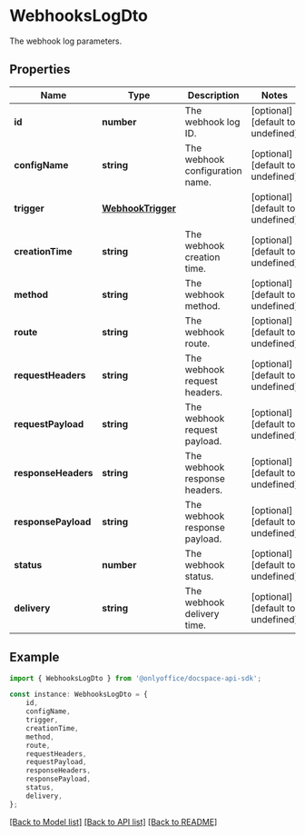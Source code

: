 # WebhooksLogDto

The webhook log parameters.

## Properties

Name | Type | Description | Notes
------------ | ------------- | ------------- | -------------
**id** | **number** | The webhook log ID. | [optional] [default to undefined]
**configName** | **string** | The webhook configuration name. | [optional] [default to undefined]
**trigger** | [**WebhookTrigger**](WebhookTrigger.md) |  | [optional] [default to undefined]
**creationTime** | **string** | The webhook creation time. | [optional] [default to undefined]
**method** | **string** | The webhook method. | [optional] [default to undefined]
**route** | **string** | The webhook route. | [optional] [default to undefined]
**requestHeaders** | **string** | The webhook request headers. | [optional] [default to undefined]
**requestPayload** | **string** | The webhook request payload. | [optional] [default to undefined]
**responseHeaders** | **string** | The webhook response headers. | [optional] [default to undefined]
**responsePayload** | **string** | The webhook response payload. | [optional] [default to undefined]
**status** | **number** | The webhook status. | [optional] [default to undefined]
**delivery** | **string** | The webhook delivery time. | [optional] [default to undefined]

## Example

```typescript
import { WebhooksLogDto } from '@onlyoffice/docspace-api-sdk';

const instance: WebhooksLogDto = {
    id,
    configName,
    trigger,
    creationTime,
    method,
    route,
    requestHeaders,
    requestPayload,
    responseHeaders,
    responsePayload,
    status,
    delivery,
};
```

[[Back to Model list]](../README.md#documentation-for-models) [[Back to API list]](../README.md#documentation-for-api-endpoints) [[Back to README]](../README.md)
